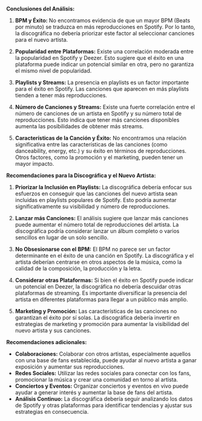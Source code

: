 **Conclusiones del Análisis:**

1. **BPM y Éxito:** No encontramos evidencia de que un mayor BPM (Beats por minuto) se traduzca en más reproducciones en Spotify. Por lo tanto, la discográfica no debería priorizar este factor al seleccionar canciones para el nuevo artista.

2. **Popularidad entre Plataformas:** Existe una correlación moderada entre la popularidad en Spotify y Deezer. Esto sugiere que el éxito en una plataforma puede indicar un potencial similar en otra, pero no garantiza el mismo nivel de popularidad.

3. **Playlists y Streams:** La presencia en playlists es un factor importante para el éxito en Spotify. Las canciones que aparecen en más playlists tienden a tener más reproducciones.

4. **Número de Canciones y Streams:** Existe una fuerte correlación entre el número de canciones de un artista en Spotify y su número total de reproducciones. Esto indica que tener más canciones disponibles aumenta las posibilidades de obtener más streams.

5. **Características de la Canción y Éxito:** No encontramos una relación significativa entre las características de las canciones (como danceability, energy, etc.) y su éxito en términos de reproducciones. Otros factores, como la promoción y el marketing, pueden tener un mayor impacto.

**Recomendaciones para la Discográfica y el Nuevo Artista:**

1. **Priorizar la Inclusión en Playlists:** La discográfica debería enfocar sus esfuerzos en conseguir que las canciones del nuevo artista sean incluidas en playlists populares de Spotify. Esto podría aumentar significativamente su visibilidad y número de reproducciones.

2. **Lanzar más Canciones:** El análisis sugiere que lanzar más canciones puede aumentar el número total de reproducciones del artista. La discográfica podría considerar lanzar un álbum completo o varios sencillos en lugar de un solo sencillo.

3. **No Obsesionarse con el BPM:** El BPM no parece ser un factor determinante en el éxito de una canción en Spotify. La discográfica y el artista deberían centrarse en otros aspectos de la música, como la calidad de la composición, la producción y la letra.

4. **Considerar otras Plataformas:** Si bien el éxito en Spotify puede indicar un potencial en Deezer, la discográfica no debería descuidar otras plataformas de streaming. Es importante diversificar la presencia del artista en diferentes plataformas para llegar a un público más amplio.

5. **Marketing y Promoción:** Las características de las canciones no garantizan el éxito por sí solas. La discográfica debería invertir en estrategias de marketing y promoción para aumentar la visibilidad del nuevo artista y sus canciones.

**Recomendaciones adicionales:**

* **Colaboraciones:** Colaborar con otros artistas, especialmente aquellos con una base de fans establecida, puede ayudar al nuevo artista a ganar exposición y aumentar sus reproducciones.
* **Redes Sociales:** Utilizar las redes sociales para conectar con los fans, promocionar la música y crear una comunidad en torno al artista.
* **Conciertos y Eventos:** Organizar conciertos y eventos en vivo puede ayudar a generar interés y aumentar la base de fans del artista.
* **Análisis Continuo:** La discográfica debería seguir analizando los datos de Spotify y otras plataformas para identificar tendencias y ajustar sus estrategias en consecuencia.

